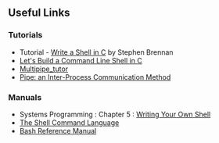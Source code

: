 ## Useful Links
### Tutorials
- Tutorial - [Write a Shell in C](https://brennan.io/2015/01/16/write-a-shell-in-c/) by Stephen Brennan
- [Let's Build a Command Line Shell in C](http://www.dmulholl.com/lets-build/a-command-line-shell.html)
- [Multipipe_tutor](https://clemedon.github.io/Multipipe_tutor/)
- [Pipe: an Inter-Process Communication Method](https://www.codequoi.com/en/pipe-an-inter-process-communication-method/)
### Manuals
- Systems Programming : Chapter 5 : [Writing Your Own Shell](https://www.cs.purdue.edu/homes/grr/SystemsProgrammingBook/Book/Chapter5-WritingYourOwnShell.pdf)
- [The Shell Command Language](https://pubs.opengroup.org/onlinepubs/009695399/utilities/xcu_chap02.html)
- [Bash Reference Manual](https://www.gnu.org/software/bash/manual/bash.html)